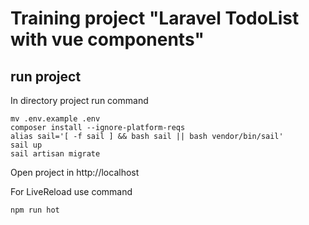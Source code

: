 # Training project "Laravel TodoList with vue components"

## run project

In directory project run command

    mv .env.example .env
    composer install --ignore-platform-reqs
    alias sail='[ -f sail ] && bash sail || bash vendor/bin/sail'
    sail up
    sail artisan migrate

Open project in http://localhost

For LiveReload use command

    npm run hot
